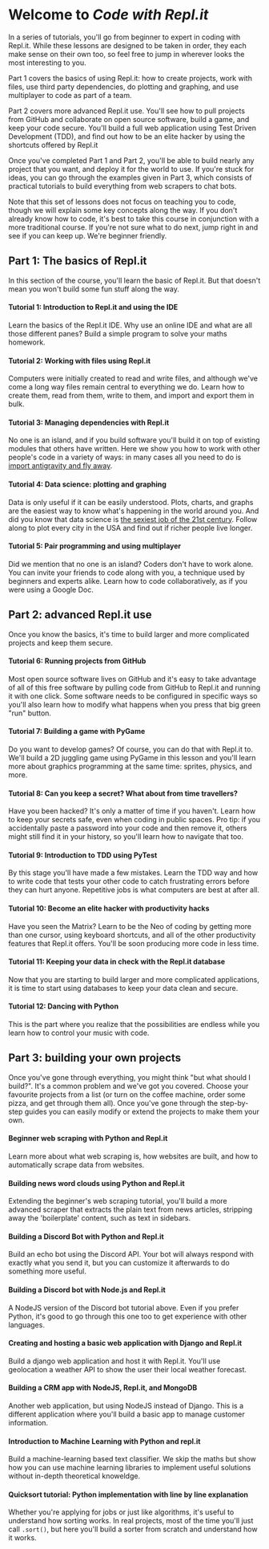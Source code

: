 # Welcome to _Code with Repl.it_

In a series of tutorials, you'll go from beginner to expert in coding with Repl.it. While these lessons are designed to be taken in order, they each make sense on their own too, so feel free to jump in wherever looks the most interesting to you.

Part 1 covers the basics of using Repl.it: how to create projects, work with files, use third party dependencies, do plotting and graphing, and use multiplayer to code as part of a team. 

Part 2 covers more advanced Repl.it use. You'll see how to pull projects from GitHub and collaborate on open source software, build a game, and keep your code secure. You'll build a full web application using Test Driven Development (TDD), and find out how to be an elite hacker by using the shortcuts offered by Repl.it

Once you've completed Part 1 and Part 2, you'll be able to build nearly any project that you want, and deploy it for the world to use. If you're stuck for ideas, you can go through the examples given in Part 3, which consists of practical tutorials to build everything from web scrapers to chat bots.

Note that this set of lessons does not focus on teaching you to code, though we will explain some key concepts along the way. If you don't already know how to code, it's best to take this course in conjunction with a more traditional course. If you're not sure what to do next, jump right in and see if you can keep up. We're beginner friendly.

## Part 1: The basics of Repl.it

In this section of the course, you'll learn the basic of Repl.it. But that doesn't mean you won't build some fun stuff along the way.

#### Tutorial 1: Introduction to Repl.it and using the IDE

Learn the basics of the Repl.it IDE. Why use an online IDE and what are all those different panes? Build a simple program to solve your maths homework.

#### Tutorial 2: Working with files using Repl.it

Computers were initially created to read and write files, and although we've come a long way files remain central to everything we do. Learn how to create them, read from them, write to them, and import and export them in bulk.

#### Tutorial 3: Managing dependencies with Repl.it

No one is an island, and if you build software you'll build it on top of existing modules that others have written. Here we show you how to work with other people's code in a variety of ways: in many cases all you need to do is [import antigravity and fly away](https://xkcd.com/353/).

#### Tutorial 4: Data science: plotting and graphing

Data is only useful if it can be easily understood. Plots, charts, and graphs are the easiest way to know what's happening in the world around you. And did you know that data science is [the sexiest job of the 21st century](https://hbr.org/2012/10/data-scientist-the-sexiest-job-of-the-21st-century). Follow along to plot every city in the USA and find out if richer people live longer.

#### Tutorial 5: Pair programming and using multiplayer

Did we mention that no one is an island? Coders don't have to work alone. You can invite your friends to code along with you, a technique used by beginners and experts alike. Learn how to code collaboratively, as if you were using a Google Doc.

## Part 2: advanced Repl.it use

Once you know the basics, it's time to build larger and more complicated projects and keep them secure.

#### Tutorial 6: Running projects from GitHub

Most open source software lives on GitHub and it's easy to take advantage of all of this free software by pulling code from GitHub to Repl.it and running it with one click. Some software needs to be configured in specific ways so you'll also learn how to modify what happens when you press that big green "run" button.

#### Tutorial 7: Building a game with PyGame

Do you want to develop games? Of course, you can do that with Repl.it to. We'll build a 2D juggling game using PyGame in this lesson and you'll learn more about graphics programming at the same time: sprites, physics, and more.

#### Tutorial 8: Can you keep a secret? What about from time travellers?

Have you been hacked? It's only a matter of time if you haven't. Learn how to keep your secrets safe, even when coding in public spaces. Pro tip: if you accidentally paste a password into your code and then remove it, others might still find it in your history, so you'll learn how to navigate that too.

#### Tutorial 9: Introduction to TDD using PyTest

By this stage you'll have made a few mistakes. Learn the TDD way and how to write code that tests your other code to catch frustrating errors before they can hurt anyone. Repetitive jobs is what computers are best at after all.

#### Tutorial 10: Become an elite hacker with productivity hacks

Have you seen the Matrix? Learn to be the Neo of coding by getting more than one cursor, using keyboard shortcuts, and all of the other productivity features that Repl.it offers. You'll be soon producing more code in less time.

#### Tutorial 11: Keeping your data in check with the Repl.it database

Now that you are starting to build larger and more complicated applications, it is time to start using databases to keep your data clean and secure.

#### Tutorial 12: Dancing with Python

This is the part where you realize that the possibilities are endless while you learn how to control your music with code.

## Part 3: building your own projects

Once you've gone through everything, you might think "but what should I build?". It's a common problem and we've got you covered. Choose your favourite projects from a list (or turn on the coffee machine, order some pizza, and get through them all). Once you've gone through the step-by-step guides you can easily modify or extend the projects to make them your own.

#### Beginner web scraping with Python and Repl.it
Learn more about what web scraping is, how websites are built, and how to automatically scrape data from websites.

#### Building news word clouds using Python and Repl.it
Extending the beginner's web scraping tutorial, you'll build a more advanced scraper that extracts the plain text from news articles, stripping away the 'boilerplate' content, such as text in sidebars.

#### Building a Discord Bot with Python and Repl.it
Build an echo bot using the Discord API. Your bot will always respond with exactly what you send it, but you can customize it afterwards to do something more useful.

#### Building a Discord bot with Node.js and Repl.it
A NodeJS version of the Discord bot tutorial above. Even if you prefer Python, it's good to go through this one too to get experience with other languages.

#### Creating and hosting a basic web application with Django and Repl.it
Build a django web application and host it with Repl.it. You'll use geolocation a weather API to show the user their local weather forecast.

#### Building a CRM app with NodeJS, Repl.it, and MongoDB
Another web application, but using NodeJS instead of Django. This is a different application where you'll build a basic app to manage customer information.

#### Introduction to Machine Learning with Python and repl.it
Build a machine-learning based text classifier. We skip the maths but show how you can use machine learning libraries to implement useful solutions without in-depth theoretical knoweldge.

#### Quicksort tutorial: Python implementation with line by line explanation
Whether you're applying for jobs or just like algorithms, it's useful to understand how sorting works. In real projects, most of the time you'll just call `.sort()`, but here you'll build a sorter from scratch and understand how it works.

